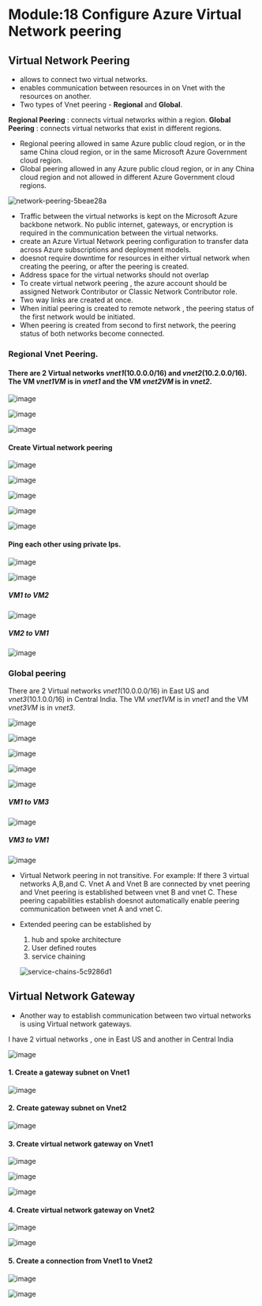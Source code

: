 # Module:18 Configure Azure Virtual Network peering

## Virtual Network Peering

- allows to connect two virtual networks.
- enables communication between resources in on Vnet with the resources on another.
- Two types of Vnet peering - __Regional__ and __Global__.

__Regional Peering__ : connects virtual networks within a region.
__Global Peering__ : connects virtual networks that exist in different regions.

- Regional peering allowed in same Azure public cloud region, or in the same China cloud region, or in the same Microsoft Azure Government cloud region.
- Global peering allowed in any Azure public cloud region, or in any China cloud region and not allowed in different Azure Government cloud regions.

![network-peering-5beae28a](https://github.com/anuja2015/AZ-104/assets/16287330/992f5041-aa5f-4bbe-a0c8-b190be1cb179)

- Traffic between the virtual networks is kept on the Microsoft Azure backbone network. No public internet, gateways, or encryption is required in the communication between the virtual networks.
- create an Azure Virtual Network peering configuration to transfer data across Azure subscriptions and deployment models.
- doesnot require downtime for resources in either virtual network when creating the peering, or after the peering is created.
- Address space for the virtual networks should not overlap
- To create virtual network peering , the azure account should be assigned Network Contributor or Classic Network Contributor role.
- Two way links are created at once.
- When initial peering is created to remote network , the peering status of the first network would be initiated.
- When peering is created from second to first network, the peering status of both networks become connected.

### Regional Vnet Peering.

#### There are 2 Virtual networks _vnet1_(10.0.0.0/16) and _vnet2_(10.2.0.0/16). The VM _vnet1VM_ is in _vnet1_ and the VM _vnet2VM_ is in _vnet2_.

![image](https://github.com/anuja2015/AZ-104/assets/16287330/c7927c2a-658d-44a8-9f02-54564159b920)

![image](https://github.com/anuja2015/AZ-104/assets/16287330/186bd89c-16ca-47e8-859c-f05c0b036709)

![image](https://github.com/anuja2015/AZ-104/assets/16287330/39636824-bed8-4d71-9907-34ab25367688)

#### Create Virtual network peering

![image](https://github.com/anuja2015/AZ-104/assets/16287330/57a12121-0ddd-4e9b-8fe0-88ab10ed9de7)

![image](https://github.com/anuja2015/AZ-104/assets/16287330/f78fd92f-2465-4f65-8a43-a9ece0a1a9a4)

![image](https://github.com/anuja2015/AZ-104/assets/16287330/f45f0128-bf45-44ea-87ad-ecef65f05846)

![image](https://github.com/anuja2015/AZ-104/assets/16287330/fc4a014a-b1a8-4e97-a0a2-d81409dd2597)

![image](https://github.com/anuja2015/AZ-104/assets/16287330/29c30cd5-3856-45b6-a632-052e46d2fb77)

#### Ping each other using private Ips.

![image](https://github.com/anuja2015/AZ-104/assets/16287330/3bc24bd8-53de-4cda-beed-6688a9952e0d)

![image](https://github.com/anuja2015/AZ-104/assets/16287330/1c07cd9f-cf98-416b-8a1c-9927d6b7093f)

##### VM1 to VM2

![image](https://github.com/anuja2015/AZ-104/assets/16287330/7e482542-161d-4937-b2cf-59b8f65230bf)

##### VM2 to VM1

![image](https://github.com/anuja2015/AZ-104/assets/16287330/c7e7adeb-ad6b-454b-8053-0d03650cbda2)


### Global peering

There are 2 Virtual networks _vnet1_(10.0.0.0/16) in East US and _vnet3_(10.1.0.0/16) in Central India. The VM _vnet1VM_ is in _vnet1_ and the VM _vnet3VM_ is in _vnet3_.

![image](https://github.com/anuja2015/AZ-104/assets/16287330/aac1db4e-463b-4849-9650-b5542ec56ed8)

![image](https://github.com/anuja2015/AZ-104/assets/16287330/00cd1dc4-46fd-4c44-a010-1bc92f49a830)

![image](https://github.com/anuja2015/AZ-104/assets/16287330/e6e33875-47de-4886-b0e1-8f5fa9ca9cf2)

![image](https://github.com/anuja2015/AZ-104/assets/16287330/947d68fc-e086-4b8f-ab37-5af7eace49e5)

![image](https://github.com/anuja2015/AZ-104/assets/16287330/a42b18be-4584-4d82-ac2d-83abf3f3f145)

##### VM1 to VM3

![image](https://github.com/anuja2015/AZ-104/assets/16287330/3350caef-4679-4acd-adb5-9db570d5ac88)

##### VM3 to VM1

![image](https://github.com/anuja2015/AZ-104/assets/16287330/cd4a6568-9ed4-40c3-8707-396ccac6918e)


- Virtual Network peering in not transitive. For example: If there 3 virtual networks A,B,and C. Vnet A and Vnet B are connected by vnet peering and  Vnet peering is established between vnet B and vnet C. These peering capabilities establish doesnot automatically enable peering communication between vnet A and vnet C.
- Extended peering can be established by
     1. hub and spoke architecture
     2. User defined routes
     3. service chaining

  ![service-chains-5c9286d1](https://github.com/anuja2015/AZ-104/assets/16287330/d5868d47-9705-4749-b268-40cc84aa507a)

## Virtual Network Gateway

- Another way to establish communication between two virtual networks is using Virtual network gateways.
  
I have 2 virtual networks , one in East US and another in Central India

![image](https://github.com/anuja2015/AZ-104/assets/16287330/351f52bc-e51c-49e9-894a-99d96e81003d)

#### 1. Create a gateway subnet on Vnet1

![image](https://github.com/anuja2015/AZ-104/assets/16287330/53ef2fca-adf4-4a0a-87c3-b8f0b438e003)

#### 2. Create gateway subnet on Vnet2

![image](https://github.com/anuja2015/AZ-104/assets/16287330/76daa948-073a-4836-9480-fb1ee5fc7ade)

#### 3. Create virtual network gateway on Vnet1

![image](https://github.com/anuja2015/AZ-104/assets/16287330/268715d2-28e9-45cd-889c-eb8cdd3894a1)

![image](https://github.com/anuja2015/AZ-104/assets/16287330/19754c0c-b8fa-498d-af61-2c29483e6715)

![image](https://github.com/anuja2015/AZ-104/assets/16287330/9a354065-4da4-4263-9e5e-a1c1e8ae733c)

#### 4. Create virtual network gateway on Vnet2

![image](https://github.com/anuja2015/AZ-104/assets/16287330/4d2a00a3-f376-4394-97cc-103c6992ca84)

![image](https://github.com/anuja2015/AZ-104/assets/16287330/126703b3-48d9-4307-96dd-59e69cc7960c)

#### 5. Create a connection from Vnet1 to Vnet2

![image](https://github.com/anuja2015/AZ-104/assets/16287330/18a4129a-a0dd-4109-9d20-96f65e9668c6)

![image](https://github.com/anuja2015/AZ-104/assets/16287330/0388e8b6-e588-400f-97d3-297352379f6d)









